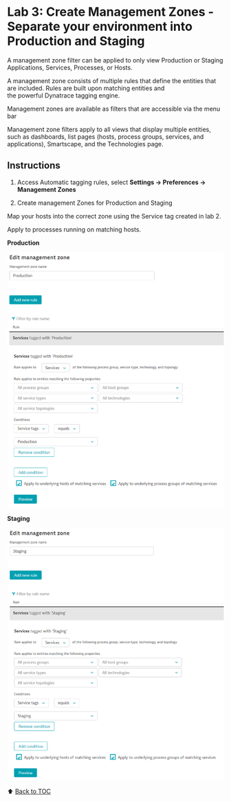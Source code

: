 # Lab 3: Create Management Zones - Separate your environment into Production and Staging

A management zone filter can be applied to only view Production or Staging Applications, Services, Processes, or Hosts.

A management zone consists of multiple rules that define the entities that are included. Rules are built upon matching entities and the powerful Dynatrace tagging engine.

Management zones are available as filters that are accessible via the menu bar

Management zone filters apply to all views that display multiple entities, such as dashboards, list pages (hosts, process groups, services, and applications), Smartscape, and the Technologies page.

## Instructions

1. Access Automatic tagging rules, select **Settings -> Preferences -> Management Zones**

2. Create management Zones for Production and Staging

Map your hosts into the correct zone using the Service tag created in lab 2.

Apply to processes running on matching hosts.

**Production**

![HostGroup Auto Tagging](/assets/management-zone-production.PNG)

**Staging**

![HostGroup Auto Tagging](/assets/management-zone-staging.PNG)

:arrow_up: [Back to TOC](/README.md)
